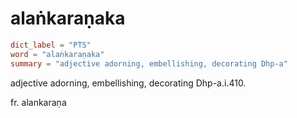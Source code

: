 # alaṅkaraṇaka

``` toml
dict_label = "PTS"
word = "alaṅkaraṇaka"
summary = "adjective adorning, embellishing, decorating Dhp-a"
```

adjective adorning, embellishing, decorating Dhp\-a.i.410.

fr. alankaraṇa


